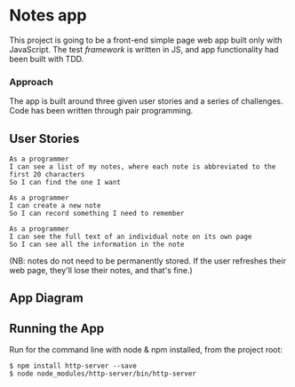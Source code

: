 # Notes app

This project is going to be a front-end simple page web app built only with JavaScript.
The test _framework_ is written in JS, and app functionality had been built with TDD.

### Approach

The app is built around three given user stories and a series of challenges. Code has been written through pair programming.

## User Stories

```
As a programmer
I can see a list of my notes, where each note is abbreviated to the first 20 characters
So I can find the one I want
```

```
As a programmer
I can create a new note
So I can record something I need to remember
```

```
As a programmer
I can see the full text of an individual note on its own page
So I can see all the information in the note
```

(NB: notes do not need to be permanently stored. If the user refreshes their web page, they'll lose their notes, and that's fine.)

## App Diagram

## Running the App

Run for the command line with node & npm installed, from the project root:

```shell
$ npm install http-server --save
$ node node_modules/http-server/bin/http-server
```